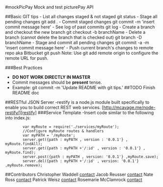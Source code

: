 #mockPicPay 
	Mock and test picturePay API

##Basic GIT tips
	- List all changes staged & not staged
		git status
	- Stage all pending changes
		git add .
	- Commit staged changes 
		git commit -m 'insert commit message here'
	- See log of past commits
		git log
	- Create a branch and checkout the new branch
		git checkout -b branchName
	- Delete a branch (cannot delete the branch that is checked out)
		git branch -D branchName
	- Stage and commit all pending changes
		git commit -a -m 'insert commit message here'
	- Push current branch's changes to remote repo aka Bitbucket 
		git push
			Note: Use git add remote origin to configure the remote URL for push.

###Best Practices
- **DO NOT WORK DIRECTLY IN MASTER**
- Commit messages should be **present** tense.
- Example: git commit -m 'Update README with git tips.'
##TODO
Finish README doc

##RESTful JSON Server 
	-restify is a node.js module built specifically to enable you to build correct REST web services. 
[http://mcavage.me/node-restify/][restify]
###Service Template
	-Insert code similar to the following into index.js:
			
			var myRoute = require('./services/myRoute');
			//Configure myRoute routes & handlers  
			var myPATH = '/myRoute';
			server.get({path : myPATH , version : '0.0.1'} , myRoute.findAll);
			server.get({path : myPATH +'/:id' , version : '0.0.1'} , myRoute.find);
			server.post({path : myPATH , version: '0.0.1'} ,myRoute.save);
			server.del({path : myPATH +'/:id' , version: '0.0.1'} ,myRoute.remove);

##Contributors 
Christopher Waddell
[contact][chris]
Jacob Reusser
[contact][jacob]
Nate Ross
[contact][nate]
Patrick Weisz
[contact][patrick]
Rosemarie McClamrock
[contact][rose]


[restify]: http://mcavage.me/node-restify/ "API Guide | restify"
[chris]: mailto:cwaddell.guru@gmail.com "Email Chris"
[jacob]: mailto:jreusser@logikos.com "Email Jacob"
[nate]: mailto:cwaddell.guru@gmail.com "Email Nate"
[patrick]: mailto:cwaddell.guru@gmail.com "Email Patrick"
[rose]: mailto:cwaddell.guru@gmail.com "Email Rosemarie"